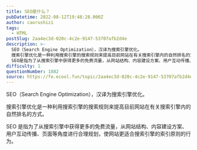 ```yaml
---
title: SEO是什么？
pubDatetime: 2022-08-12T19:48:28.000Z
author: caorushizi
tags:
  - HTML
postSlug: 2aa4ec3d-020c-4c2e-9147-53707afb2d4e
description: >-
  SEO（Search Engine Optimization），汉译为搜索引擎优化。
  搜索引擎优化是一种利用搜索引擎的搜索规则来提高目前网站在有关搜索引擎内的自然排名的方式。
  SEO是指为了从搜索引擎中获得更多的免费流量，从网站结构、内容建设方案、用户互动传播、页面等角度进行合理规划，使网站更适合搜索引擎的索引原则的行为。
difficulty: 1
questionNumber: 1882
source: https://fe.ecool.fun/topic/2aa4ec3d-020c-4c2e-9147-53707afb2d4e
---
```


SEO（Search Engine Optimization），汉译为搜索引擎优化。

搜索引擎优化是一种利用搜索引擎的搜索规则来提高目前网站在有关搜索引擎内的自然排名的方式。

SEO 是指为了从搜索引擎中获得更多的免费流量，从网站结构、内容建设方案、用户互动传播、页面等角度进行合理规划，使网站更适合搜索引擎的索引原则的行为。
